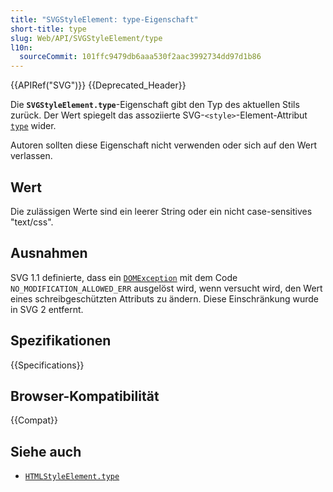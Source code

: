 ```yaml
---
title: "SVGStyleElement: type-Eigenschaft"
short-title: type
slug: Web/API/SVGStyleElement/type
l10n:
  sourceCommit: 101ffc9479db6aaa530f2aac3992734dd97d1b86
---
```


{{APIRef("SVG")}} {{Deprecated_Header}}

Die **`SVGStyleElement.type`**-Eigenschaft gibt den Typ des aktuellen Stils zurück. Der Wert spiegelt das assoziierte SVG-`<style>`-Element-Attribut [`type`](/de/docs/Web/SVG/Element/style#type) wider.

Autoren sollten diese Eigenschaft nicht verwenden oder sich auf den Wert verlassen.

## Wert

Die zulässigen Werte sind ein leerer String oder ein nicht case-sensitives "text/css".

## Ausnahmen

SVG 1.1 definierte, dass ein [`DOMException`](/de/docs/Web/API/DOMException) mit dem Code `NO_MODIFICATION_ALLOWED_ERR` ausgelöst wird, wenn versucht wird, den Wert eines schreibgeschützten Attributs zu ändern. Diese Einschränkung wurde in SVG 2 entfernt.

## Spezifikationen

{{Specifications}}

## Browser-Kompatibilität

{{Compat}}

## Siehe auch

- [`HTMLStyleElement.type`](/de/docs/Web/API/HTMLStyleElement/type)
